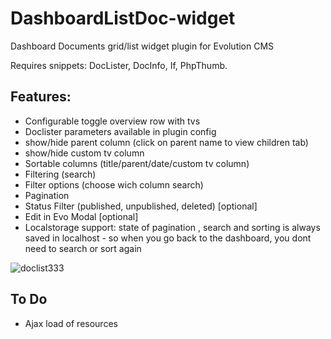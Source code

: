 # DashboardListDoc-widget

Dashboard Documents grid/list widget plugin for Evolution CMS

Requires snippets: DocLister, DocInfo, If, PhpThumb.

## Features:
- Configurable toggle overview row with tvs
- Doclister parameters available in plugin config
- show/hide parent column (click on parent name to view children tab)
- show/hide custom tv column
- Sortable columns (title/parent/date/custom tv column)
- Filtering (search)
- Filter options (choose wich column search)
- Pagination
- Status Filter (published, unpublished, deleted) [optional]
- Edit in Evo Modal [optional]
- Localstorage support: state of pagination , search and sorting is always saved in localhost - so when you go back to the dashboard, you dont need to search or sort again

![doclist333](https://user-images.githubusercontent.com/7342798/33715917-865d2b64-db54-11e7-9eba-89f12b368be5.png)

## To Do

- Ajax load of resources
